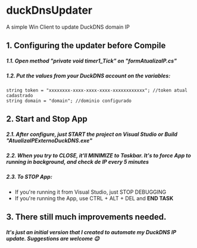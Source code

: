 # duckDnsUpdater
A simple Win Client to update DuckDNS domain IP

## 1. Configuring the updater before Compile

##### 1.1. Open method "private void timer1_Tick" on "formAtualizaIP.cs"

##### 1.2. Put the values from your DuckDNS account on the variables:
```
string token = "xxxxxxxx-xxxx-xxxx-xxxx-xxxxxxxxxxxx"; //token atual cadastrado
string domain = "domain"; //dominio configurado
```

## 2. Start and Stop App

##### 2.1. After configure, just START the project on Visual Studio or Build "AtualizaIPExternoDuckDNS.exe"

##### 2.2. When you try to CLOSE, it'll MINIMIZE to Taskbar. It's to force App to running in background, and check de IP every 5 minutes

##### 2.3. To STOP App:
- If you're running it from Visual Studio, just STOP DEBUGGING
- If you're running the App, use CTRL + ALT + DEL and **END TASK**


## 3. There still much improvements needed. 

##### It's just an initial version that I created to automate my DuckDNS IP update. Suggestions are welcome :wink:

